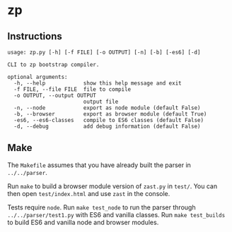 # zp

## Instructions

```
usage: zp.py [-h] [-f FILE] [-o OUTPUT] [-n] [-b] [-es6] [-d]

CLI to zp bootstrap compiler.

optional arguments:
  -h, --help            show this help message and exit
  -f FILE, --file FILE  file to compile
  -o OUTPUT, --output OUTPUT
                        output file
  -n, --node            export as node module (default False)
  -b, --browser         export as browser module (default True)
  -es6, --es6-classes   compile to ES6 classes (default False)
  -d, --debug           add debug information (default False)
```

## Make

The `Makefile` assumes that you have already built the parser in `../../parser`.

Run `make` to build a browser module version of `zast.py` in `test/`. You can
then open `test/index.html` and use `zast` in the console.

Tests require `node`. Run `make test_node` to run the parser through
`../../parser/test1.py` with ES6 and vanilla classes. Run `make test_builds` to build ES6 and vanilla node and browser modules.
